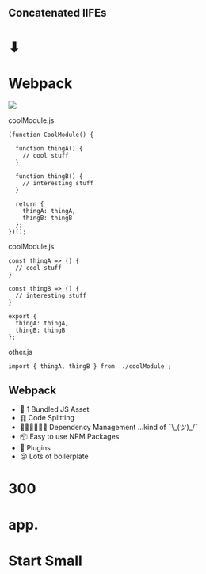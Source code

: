 
## Concatenated IIFEs
# ⬇
# Webpack

![](https://cdn.worldvectorlogo.com/logos/webpack.svg) <!-- .element: style="width: 300px;" -->


coolModule.js
```
(function CoolModule() {

  function thingA() {
    // cool stuff
  }

  function thingB() {
    // interesting stuff
  }

  return {
    thingA: thingA,
    thingB: thingB
  };
})();
```


coolModule.js
```
const thingA => () {
  // cool stuff
}

const thingB => () {
  // interesting stuff
}

export {
  thingA: thingA,
  thingB: thingB
};
```

other.js
```
import { thingA, thingB } from './coolModule';
```


## Webpack
- 📄 1 Bundled JS Asset
- ䷖ Code Splitting <!-- .element: class="fragment" -->
- 🙍🏾‍♂️🙍🏾‍♂️ Dependency Management ...kind of ¯\\\_(ツ)_/¯ <!-- .element: class="fragment" -->
- 📦 Easy to use NPM Packages <!-- .element: class="fragment" -->
- 🔌 Plugins <!-- .element: class="fragment" -->
- 😢 Lots of boilerplate <!-- .element: class="fragment" -->


# 300 <!-- .element: style="font-size: 6em;" -->


<!-- .slide: data-background="images/convergence-pollock.jpg" -->


# app.


<!-- .slide: data-background="images/huge-mistake.gif" -->


# Start Small
